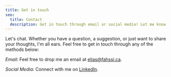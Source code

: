 ```yaml
---
title: Get in touch
seo:
  title: Contact
  description: Get in touch through email or social media! Let me know how I can help.
---
```


Let's chat. Whether you have a question, a suggestion, or just want to share your thoughts, I'm all ears. Feel free to get in touch through any of the methods below:

_Email:_
Feel free to drop me an email at [elias@fahssi.ca](mailto:elias@fahssi.ca).

_Social Media:_
Connect with me on [LinkedIn](https://www.linkedin.com/).
